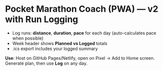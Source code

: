 # Pocket Marathon Coach (PWA) — v2 with Run Logging

- Log runs: **distance**, **duration**, **pace** for each day (auto-calculates pace when possible)
- Week header shows **Planned vs Logged** totals
- .ics export includes your logged summary

**Use**: Host on GitHub Pages/Netlify, open on Pixel → Add to Home screen. Generate plan, then use **Log** on any day.
